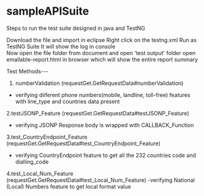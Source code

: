 # sampleAPISuite
Steps to run the test suite designed in java and TestNG

Download the file and import in eclipse
Right click on the testng.xml 
Run as TestNG Suite
It will show the log in console\
Now  open the file folder from document and open 'test output' folder
open emailable-report.html in browser which will show the entire report summary

Test Methods---
1. numberValidation (requestGet.GetRequestData#numberValidation)
 - verifying diiferent phone numbers(mobile, landline, toll-free) features with line_type and countries data present
 
2.testJSONP_Feature (requestGet.GetRequestData#testJSONP_Feature)
- verifying JSONP  Response body is wrapped with CALLBACK_Function

3.test_CountryEndpoint_Feature (requestGet.GetRequestData#test_CountryEndpoint_Feature)
- verifying CountryEndpoint feature to get all the 232 countries code and dialling_code

4.test_Local_Num_Feature (requestGet.GetRequestData#test_Local_Num_Feature)
-verifying National (Local) Numbers feature to get local format value
